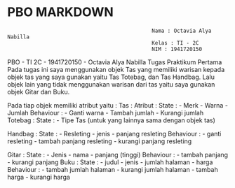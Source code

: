 # PBO MARKDOWN

                                                  Nama : Octavia Alya Nabilla
                                                  Kelas : TI - 2C
                                                  NIM : 1941720150
PBO - TI 2C - 1941720150 - Octavia Alya Nabilla
Tugas Praktikum Pertama 
Pada tugas ini saya menggunakan objek Tas yang memiliki warisan kepada objek tas yang saya gunakan yaitu Tas Totebag, dan Tas Handbag.
Lalu objek lain yang tidak menggunakan warisan dari tas yaitu saya gunakan objek Gitar dan Buku.

Pada tiap objek memiliki atribut yaitu :
Tas : Atribut :
      State : - Merk
              - Warna
              - Jumlah
      Behaviour : - Ganti warna
                  - Tambah jumlah
                  - Kurangi jumlah 
Totebag : State : - Tipe Tas
(untuk yang lainnya sama dengan objek tas)

Handbag : State : - Resleting
                  - jenis
                  - panjang resleting
          Behaviour : - ganti resleting
                      - tambah panjang resleting
                      - kurangi panjang resleting

Gitar : State : - Jenis
                - nama
                - panjang (tinggi)
        Behaviour : - tambah panjang 
                    - kurangi panjang
Buku : State : - judul
               - jenis
               - jumlah halaman
               - harga
       Behaviour : - tambah jumlah halaman
                   - kurangi jumlah halaman
                   - tambah harga
                   - kurangi harga
